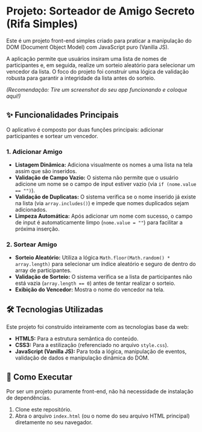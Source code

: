 # Projeto: Sorteador de Amigo Secreto (Rifa Simples)

Este é um projeto front-end simples criado para praticar a manipulação do DOM (Document Object Model) com JavaScript puro (Vanilla JS).

A aplicação permite que usuários insiram uma lista de nomes de participantes e, em seguida, realize um sorteio aleatório para selecionar um vencedor da lista. O foco do projeto foi construir uma lógica de validação robusta para garantir a integridade da lista antes do sorteio.

*(Recomendação: Tire um screenshot do seu app funcionando e coloque aqui!)*

## ✨ Funcionalidades Principais

O aplicativo é composto por duas funções principais: adicionar participantes e sortear um vencedor.

### 1. Adicionar Amigo
-   **Listagem Dinâmica:** Adiciona visualmente os nomes a uma lista na tela assim que são inseridos.
-   **Validação de Campo Vazio:** O sistema não permite que o usuário adicione um nome se o campo de input estiver vazio (via `if (nome.value == "")`).
-   **Validação de Duplicatas:** O sistema verifica se o nome inserido já existe na lista (via `array.includes()`) e impede que nomes duplicados sejam adicionados.
-   **Limpeza Automática:** Após adicionar um nome com sucesso, o campo de input é automaticamente limpo (`nome.value = ""`) para facilitar a próxima inserção.

### 2. Sortear Amigo
-   **Sorteio Aleatório:** Utiliza a lógica `Math.floor(Math.random() * array.length)` para selecionar um índice aleatório e seguro de dentro do array de participantes.
-   **Validação de Sorteio:** O sistema verifica se a lista de participantes não está vazia (`array.length == 0`) antes de tentar realizar o sorteio.
-   **Exibição do Vencedor:** Mostra o nome do vencedor na tela.

## 🛠️ Tecnologias Utilizadas

Este projeto foi construído inteiramente com as tecnologias base da web:

* **HTML5:** Para a estrutura semântica do conteúdo.
* **CSS3:** Para a estilização (referenciado no arquivo `style.css`).
* **JavaScript (Vanilla JS):** Para toda a lógica, manipulação de eventos, validação de dados e manipulação dinâmica do DOM.

## 🚀 Como Executar

Por ser um projeto puramente front-end, não há necessidade de instalação de dependências.

1.  Clone este repositório.
2.  Abra o arquivo `index.html` (ou o nome do seu arquivo HTML principal) diretamente no seu navegador.
